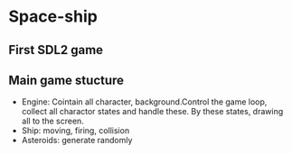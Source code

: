 # Space-ship
## First SDL2 game
## Main game stucture 
- Engine: Cointain all character, background.Control the game loop, collect all charactor states and handle these.
By these states, drawing all to the screen.
- Ship: moving, firing, collision
- Asteroids: generate randomly
